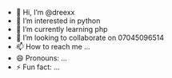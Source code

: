 - 👋 Hi, I’m @dreexx
- 👀 I’m interested in python
- 🌱 I’m currently learning php
- 💞️ I’m looking to collaborate on 07045096514
- 📫 How to reach me ...
- 😄 Pronouns: ...
- ⚡ Fun fact: ...

<!---
Ameh234/Ameh234 is a ✨ special ✨ repository because its `README.md` (this file) appears on your GitHub profile.
You can click the Preview link to take a look at your changes.
--->
